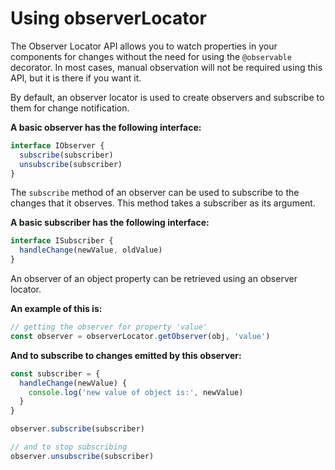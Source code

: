 # Using observerLocator

The Observer Locator API allows you to watch properties in your components for changes without the need for using the `@observable` decorator. In most cases, manual observation will not be required using this API, but it is there if you want it.

By default, an observer locator is used to create observers and subscribe to them for change notification.

**A basic observer has the following interface:**

```typescript
interface IObserver {
  subscribe(subscriber)
  unsubscribe(subscriber)
}
```

The `subscribe` method of an observer can be used to subscribe to the changes that it observes. This method takes a subscriber as its argument.

**A basic subscriber has the following interface:**

```typescript
interface ISubscriber {
  handleChange(newValue, oldValue)
}
```

An observer of an object property can be retrieved using an observer locator.

**An example of this is:**

```typescript
// getting the observer for property 'value'
const observer = observerLocator.getObserver(obj, 'value')
```

**And to subscribe to changes emitted by this observer:**

```typescript
const subscriber = {
  handleChange(newValue) {
    console.log('new value of object is:', newValue)
  }
}

observer.subscribe(subscriber)

// and to stop subscribing
observer.unsubscribe(subscriber)
```



